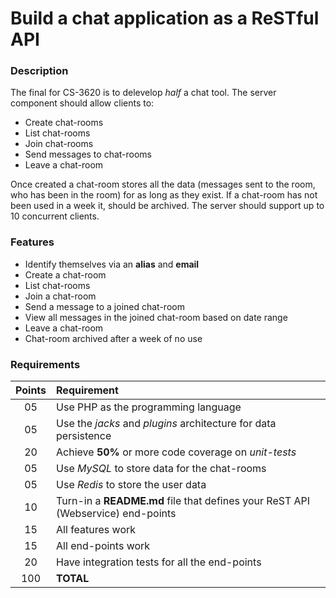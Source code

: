 Build a chat application as a ReSTful API
=========================================

### Description

The final for CS-3620 is to delevelop *half* a chat tool.  The server component should allow clients to:

- Create chat-rooms
- List chat-rooms
- Join chat-rooms
- Send messages to chat-rooms
- Leave a chat-room

Once created a chat-room stores all the data (messages sent to the room, who has been in the room) for as long as they exist.  If a chat-room has not been used in a week it, should be archived.  The server should support up to 10 concurrent clients.

### Features

- Identify themselves via an **alias** and **email**
- Create a chat-room
- List chat-rooms
- Join a chat-room
- Send a message to a joined chat-room
- View all messages in the joined chat-room based on date range
- Leave a chat-room
- Chat-room archived after a week of no use

### Requirements

| Points | Requirement |
|:------:|:------------|
|05|Use PHP as the programming language|
|05|Use the *jacks* and *plugins* architecture for data persistence|
|20|Achieve **50%** or more code coverage on *unit-tests*|
|05|Use *MySQL* to store data for the chat-rooms|
|05|Use *Redis* to store the user data|
|10|Turn-in a **README.md** file that defines your ReST API (Webservice) end-points|
|15|All features work|
|15|All end-points work|
|20|Have integration tests for all the end-points|
|100| **TOTAL** |

